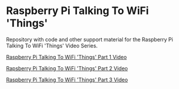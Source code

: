 # Raspberry Pi Talking To WiFi 'Things'

Repository with code and other support material for the Raspberry Pi Talking To WiFi 'Things' Video Series.

[Raspberry Pi Talking To WiFi 'Things' Part 1 Video](https://www.youtube.com/watch?v=lP8vZlD7NRo)

[Rapsberry Pi Talking To WiFi 'Things' Part 2 Video](https://www.youtube.com/watch?v=tR_oiOqHF30)

[Raspberry Pi Talking To WiFi 'Things' Part 3 Video](https://youtu.be/4K-0iQBalfs)
